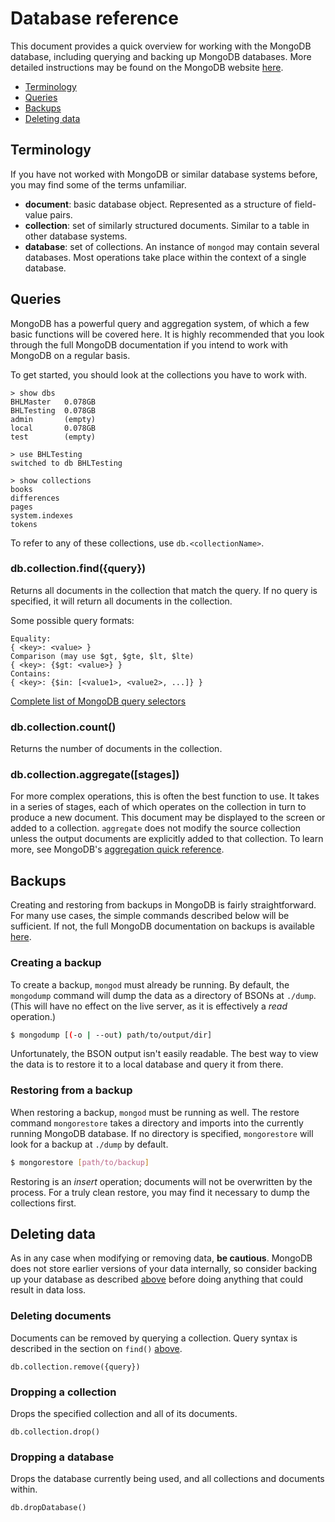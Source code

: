 # Database reference

This document provides a quick overview for working with the MongoDB database, including querying and backing up MongoDB databases. More detailed instructions may be found on the MongoDB website [here](http://docs.mongodb.org/manual/).

- [Terminology](#terms)
- [Queries](#queries)
- [Backups](#backups)
- [Deleting data](#deleting)


<a name="terms"></a>
## Terminology

If you have not worked with MongoDB or similar database systems before, you may find some of the terms unfamiliar.

- **document**: basic database object. Represented as a structure of field-value pairs.
- **collection**: set of similarly structured documents. Similar to a table in other database systems.
- **database**: set of collections. An instance of ```mongod``` may contain several databases. Most operations take place within the context of a single database.


<a name="queries"></a>
## Queries

MongoDB has a powerful query and aggregation system, of which a few basic functions will be covered here. It is highly recommended that you look through the full MongoDB documentation if you intend to work with MongoDB on a regular basis.

To get started, you should look at the collections you have to work with.
```mongo
> show dbs
BHLMaster   0.078GB
BHLTesting  0.078GB
admin       (empty)
local       0.078GB
test        (empty)

> use BHLTesting
switched to db BHLTesting

> show collections
books
differences
pages
system.indexes
tokens
```
To refer to any of these collections, use ```db.<collectionName>```.

<a name="find"></a>
### db.collection.find({query})

Returns all documents in the collection that match the query. If no query is specified, it will return all documents in the collection.

Some possible query formats:
```
Equality:
{ <key>: <value> }
Comparison (may use $gt, $gte, $lt, $lte)
{ <key>: {$gt: <value>} }
Contains:
{ <key>: {$in: [<value1>, <value2>, ...]} }
```
[Complete list of MongoDB query selectors](http://docs.mongodb.org/manual/reference/operator/query/#query-selectors)


### db.collection.count()

Returns the number of documents in the collection.


### db.collection.aggregate([stages])

For more complex operations, this is often the best function to use. It takes in a series of stages, each of which operates on the collection in turn to produce a new document. This document may be displayed to the screen or added to a collection. ```aggregate``` does not modify the source collection unless the output documents are explicitly added to that collection. To learn more, see MongoDB's [aggregation quick reference](http://docs.mongodb.org/manual/meta/aggregation-quick-reference/).


<a name="backups"></a>
## Backups

Creating and restoring from backups in MongoDB is fairly straightforward. For many use cases, the simple commands described below will be sufficient. If not, the full MongoDB documentation on backups is available [here](http://docs.mongodb.org/manual/tutorial/backup-with-mongodump/).


### Creating a backup

To create a backup, ```mongod``` must already be running.
By default, the ```mongodump``` command will dump the data as a directory of BSONs at ```./dump```. (This will have no effect on the live server, as it is effectively a _read_ operation.)

```bash
$ mongodump [(-o | --out) path/to/output/dir]
```

Unfortunately, the BSON output isn't easily readable. The best way to view the data is to restore it to a local database and query it from there.


### Restoring from a backup

When restoring a backup, ```mongod``` must be running as well. The restore command ```mongorestore``` takes a directory and imports into the currently running MongoDB database. If no directory is specified, ```mongorestore``` will look for a backup at ```./dump``` by default.

```bash
$ mongorestore [path/to/backup]
```

Restoring is an _insert_ operation; documents will not be overwritten by the process. For a truly clean restore, you may find it necessary to dump the collections first.

<a name="deleting"></a>
## Deleting data

As in any case when modifying or removing data, **be cautious**. MongoDB does not store earlier versions of your data internally, so consider backing up your database as described [above](#backups) before doing anything that could result in data loss.

### Deleting documents

Documents can be removed by querying a collection. Query syntax is described in the section on ```find()``` [above](#find).
```
db.collection.remove({query})
```

### Dropping a collection

Drops the specified collection and all of its documents.
```
db.collection.drop()
```

### Dropping a database

Drops the database currently being used, and all collections and documents within.
```
db.dropDatabase()
```

